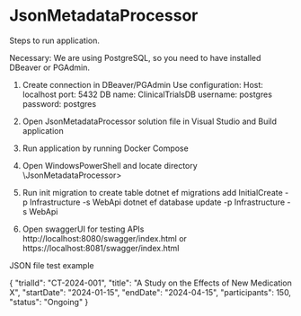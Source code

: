 # JsonMetadataProcessor
Steps to run application.

Necessary: We are using PostgreSQL, so you need to have installed DBeaver or PGAdmin.

1. Create connection in DBeaver/PGAdmin
Use configuration:
Host: localhost
port: 5432
DB name: ClinicalTrialsDB
username: postgres
password: postgres

2. Open JsonMetadataProcessor solution file in Visual Studio and Build application

3. Run application by running Docker Compose

4. Open WindowsPowerShell and locate directory \JsonMetadataProcessor>

5. Run init migration to create table
dotnet ef migrations add InitialCreate -p Infrastructure -s WebApi
dotnet ef database update -p Infrastructure -s WebApi

6. Open swaggerUI for testing APIs
http://localhost:8080/swagger/index.html
or
https://localhost:8081/swagger/index.html

JSON file test example

{
    "trialId": "CT-2024-001",
    "title": "A Study on the Effects of New Medication X",
    "startDate": "2024-01-15",
    "endDate": "2024-04-15",
    "participants": 150,
    "status": "Ongoing"
  }


